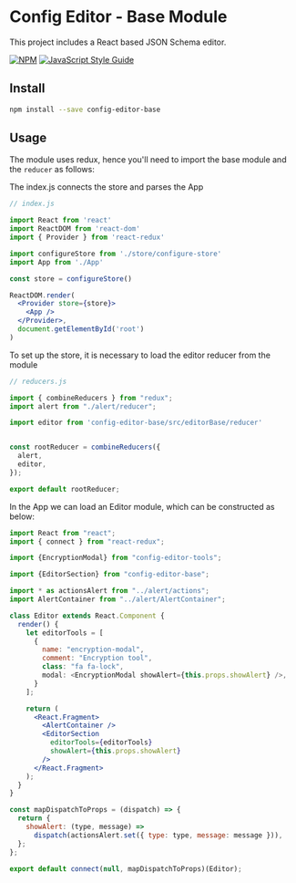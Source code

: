 # Config Editor - Base Module

This project includes a React based JSON Schema editor.

[![NPM](https://img.shields.io/npm/v/config-editor-base.svg)](https://www.npmjs.com/package/config-editor-base) [![JavaScript Style Guide](https://img.shields.io/badge/code_style-standard-brightgreen.svg)](https://standardjs.com)

## Install

```bash
npm install --save config-editor-base
```

## Usage

The module uses redux, hence you'll need to import the base module and the `reducer` as follows:


The index.js connects the store and parses the App 

```jsx
// index.js

import React from 'react'
import ReactDOM from 'react-dom'
import { Provider } from 'react-redux'

import configureStore from './store/configure-store'
import App from './App'

const store = configureStore()

ReactDOM.render(
  <Provider store={store}>
    <App />
  </Provider>,
  document.getElementById('root')
)
```

To set up the store, it is necessary to load the editor reducer from the module 

```jsx 
// reducers.js 

import { combineReducers } from "redux";
import alert from "./alert/reducer";

import editor from 'config-editor-base/src/editorBase/reducer'


const rootReducer = combineReducers({
  alert,
  editor,
});

export default rootReducer;

```
In the App we can load an Editor module, which can be constructed as below:

```jsx 
import React from "react";
import { connect } from "react-redux";

import {EncryptionModal} from "config-editor-tools";

import {EditorSection} from "config-editor-base";

import * as actionsAlert from "../alert/actions";
import AlertContainer from "../alert/AlertContainer";

class Editor extends React.Component {
  render() {
    let editorTools = [
      {
        name: "encryption-modal",
        comment: "Encryption tool",
        class: "fa fa-lock",
        modal: <EncryptionModal showAlert={this.props.showAlert} />,
      }
    ];

    return (
      <React.Fragment>
        <AlertContainer />
        <EditorSection
          editorTools={editorTools}
          showAlert={this.props.showAlert}
        />
      </React.Fragment>
    );
  }
}

const mapDispatchToProps = (dispatch) => {
  return {
    showAlert: (type, message) =>
      dispatch(actionsAlert.set({ type: type, message: message })),
  };
};

export default connect(null, mapDispatchToProps)(Editor);

```
